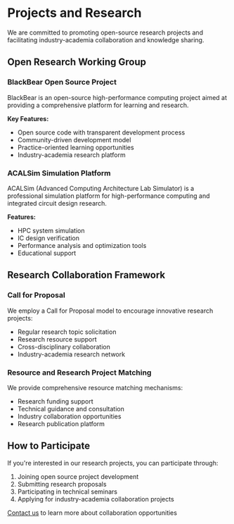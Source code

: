 # Projects and Research

We are committed to promoting open-source research projects and facilitating industry-academia collaboration and knowledge sharing.

## Open Research Working Group

### BlackBear Open Source Project
BlackBear is an open-source high-performance computing project aimed at providing a comprehensive platform for learning and research.

**Key Features:**
- Open source code with transparent development process
- Community-driven development model
- Practice-oriented learning opportunities
- Industry-academia research platform

### ACALSim Simulation Platform
ACALSim (Advanced Computing Architecture Lab Simulator) is a professional simulation platform for high-performance computing and integrated circuit design research.

**Features:**
- HPC system simulation
- IC design verification
- Performance analysis and optimization tools
- Educational support

## Research Collaboration Framework

### Call for Proposal
We employ a Call for Proposal model to encourage innovative research projects:
- Regular research topic solicitation
- Research resource support
- Cross-disciplinary collaboration
- Industry-academia research network

### Resource and Research Project Matching
We provide comprehensive resource matching mechanisms:
- Research funding support
- Technical guidance and consultation
- Industry collaboration opportunities
- Research publication platform

## How to Participate

If you're interested in our research projects, you can participate through:
1. Joining open source project development
2. Submitting research proposals
3. Participating in technical seminars
4. Applying for industry-academia collaboration projects

[Contact us](/en/join) to learn more about collaboration opportunities
